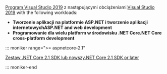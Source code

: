 <span data-ttu-id="bd23a-101">[Program Visual Studio 2019](https://visualstudio.microsoft.com/downloads/?utm_medium=microsoft&utm_source=docs.microsoft.com&utm_campaign=inline+link&utm_content=download+vs2019) z następującymi obciążeniami:</span><span class="sxs-lookup"><span data-stu-id="bd23a-101">[Visual Studio 2019](https://visualstudio.microsoft.com/downloads/?utm_medium=microsoft&utm_source=docs.microsoft.com&utm_campaign=inline+link&utm_content=download+vs2019) with the following workloads:</span></span>

* <span data-ttu-id="bd23a-102">**Tworzenie aplikacji na platformie ASP.NET i tworzenie aplikacji internetowych**</span><span class="sxs-lookup"><span data-stu-id="bd23a-102">**ASP.NET and web development**</span></span>
* <span data-ttu-id="bd23a-103">**Programowanie dla wielu platform w środowisku .NET Core**</span><span class="sxs-lookup"><span data-stu-id="bd23a-103">**.NET Core cross-platform development**</span></span>

::: moniker range=">= aspnetcore-2.1"

[<span data-ttu-id="bd23a-104">Zestaw .NET Core 2.1 SDK lub nowszy</span><span class="sxs-lookup"><span data-stu-id="bd23a-104">.NET Core 2.1 SDK or later</span></span>](https://dotnet.microsoft.com/download)

::: moniker-end
